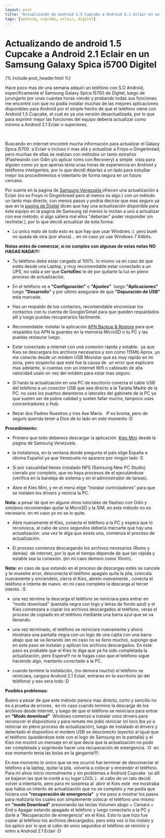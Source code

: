 ```yaml
---
layout: post
title: "Actualizando de android 1.5 Cupcake a Android 2.1 Eclair en un Samsung Galaxy Spica i5700 Digitel"
tags: [android, cupcake, eclair, digitel]
---
```


# Actualizando de android 1.5 Cupcake a Android 2.1 Eclair en un Samsung Galaxy Spica i5700 Digitel

{% include post_header.html %}

Hace poco mas de una semana adquirí un teléfono con S.O Android, específicamente el Samsung Galaxy Spica I5700 de Digitel, luego de jurungarlo por unas cuantas horas viendo y probando todas sus funciones me encontré con que no podía instalar muchas de las mejores aplicaciones disponibles para Android por el simple hecho de que el teléfono viene con Android 1.5 Cupcake, el cual es ya una versión desactualizada, por lo que para exprimir mejor las funciones del equipo debería actualizar como mínimo a Android 2.1 Eclair o superiores.

<a href="http://imgur.com/rHHwV"><img src="http://i.imgur.com/rHHwV.jpg" title="Hosted by imgur.com" alt="" /></a>
<a href="http://imgur.com/3zjoa"><img src="http://i.imgur.com/3zjoa.jpg" title="Hosted by imgur.com" alt="" /></a>
<a href="http://imgur.com/KHhzg"><img src="http://i.imgur.com/KHhzg.jpg" title="Hosted by imgur.com" alt="" /></a>


Buscando en internet encontré mucha información para actualizar el Galaxy Spica i5700  a Eclair o incluso ir mas allá y actualizar a Froyo o Gingerbread, pero muchas de ellas se realizan con métodos un tanto extraños (Flasheando con Odin y/o aplicar roms con Recovery) a simple  vista para alguien como yo que apenas tenia unas horas de experiencia en Android y teléfonos inteligentes, por lo que decidí dejarlas a un lado para estudiar mejor los procedimientos e intentarlo de forma segura en un futuro cercano.

Por suerte en la pagina de <a href="http://www.samsung.com/ve/">Samsung Venezuela </a> ofrecen una actualización a Eclair (no es Froyo ni Gingerbread pero al menos es algo.) con un método un tanto mas directo, con menos pasos y podría decirse que mas seguro ya
que en la <a href="http://www.digitel.com.ve//Secciones/Persona_Detalle.aspx?level=18&Seccion=92&Menu=A5&Control=pla_equ_03.ascx&Equ_id=623">pagina de Digitel</a> dicen que hay una actualización disponible para este equipo en la pagina de Samsung (al menos lo incitan a uno a actualizar con ese método, si algo saliera mal ellos "deberían" poder responder sin rechistar.), por lo que decidí actualizar de esta forma:

* Lo unico malo de todo esto es que hay que usar Windows :(  pero bueh no queda de otra (por ahora)... en mi caso yo use Windows 7 64bits.

**Notas antes de comenzar, si no cumples con algunas de estas notas NO HAGAS NADA!!!:**

* Tu teléfono debe estar cargado al 100%. lo mismo va en caso de que estés desde una Laptop, y muy recomendable estar conectado a un UPS, no valla a ser que <strong>CortoElec</strong> le de por quitarte la luz en pleno proceso de actualización.

* En el teléfono ve a <strong>"Configuración"</strong> o <strong>"Ajustes"</strong>  luego <strong>"Aplicaciones"</strong>  luego <strong>"Desarrollo"</strong> y por ultimo asegurare de que <strong>"Depuración de USB"</strong> esta marcada.

* Has un respaldo de tus contactos, recomendable sincronizar los contactos con tu cuenta de Google/Gmail para que queden respaldados allí y luego puedas recuperarlos fácilmente.

* Recomendable: instalar la aplicación <a href="https://market.android.com/details?id=com.riteshsahu.APNBackupRestore&amp;feature=search_result">APN Backup &amp; Restore</a> para que respaldes tus APN la guardes en la memoria MicroSD o tu PC y las puedas restaurar luego.

* Estar conectado a internet con una conexión rápida y estable.  ya que Kies se descargara los archivos necesarios y son como 115Mb Aprox. yo me conecte desde un módem USB Movistar que es muy rápido en mi zona, pero sospecho que este fue la causa de  un error que explicare mas adelante, si cuentas con un internet Wifi o cableado de alta velocidad usalo en vez del módem para estar mas seguro.

* Si harás la actualización en una PC de escritorio conecta el cable USB del teléfono a un conector USB que sea directo a la Tarjeta Madre de la PC. no uses los puertos delanteros o laterales del gabinete de la PC ya que suelen ser de pobre calidad y suelen fallar mucho, tampoco uses concentradores o Hub.

* Rezar dos Padres Nuestros y tres Ave Maria.  :P es broma, pero de seguro querrás tener a Dios de tu lado en este momento :D

**Procedimiento:**

- Primero que todo debemos descargar la aplicación  <a href="http://org.downloadcenter.samsung.com/downloadfile/ContentsFile.aspx?CDSite=UNI_VE&amp;CttFileID=4050765&amp;CDCttType=SW&amp;ModelType=N&amp;ModelName=GT-I5700L&amp;VPath=SW/201107/20110727165853433/Kiesmini_1.0.0.11074_2.exe">Kies Mini</a> desde la pagina de Samsung Venezuela.

- la instalamos, en la ventana donde pregunta el país elige España e idioma Español ya que Venezuela no aparece por ningún lado :S

- Si por casualidad tienes instalado NPS (Samsung New PC Studio) cierralo por completo, que no haya procesos de el ejecutándose (verifica en la bandeja de sistema y en el administrador de tareas).

- Abre el Kies Mini, y en el menú elige "Instalar controladores" para que se instalen los drivers y reinicia la PC.

**Nota:** a pesar de que en alguno otros tutoriales de flasheo con Odin y similares recomiendan quitar la MicroSD y la SIM, en este método no es necesario. en mi caso yo no se lo quite.

- Abre nuevamente el Kies, conecta el teléfono a la PC y espera que lo reconozca, al cabo de unos segundos debería marcarte que hay una actualización. una vez te diga que existe una, comienza el proceso de actualización.

* El proceso comienza descargando los archivos necesarios (Roms y demás)  de internet, por lo que el tiempo depende de que tan rápida y estable sea tu conexión. (en mi caso demoro como 10min).

**Nota:** en caso de que estando en el proceso de descargas estés se cancele y te muestre error, desconecta el teléfono apagalo quita la pila, colocala nuevamente y enciendelo, cierra el Kies, abrelo nuevamente , conecta el teléfono e intenta de nuevo. en mi caso completo la descarga al tercer intento. :S

* una vez termine la descarga el teléfono se reiniciara para entrar en "modo download" (pantalla negra con logo y letras de fondo azul) y el Kies comenzara a copiar los archivos descargados al teléfono, veras el proceso de copiado en el teléfono mediante una barra azul que se va llenando.

* una vez terminado, el teléfono se reiniciara nuevamente y ahora mostrara una pantalla negra con un logo de una cajita con una barra abajo que se va llenando (en mi caso no se lleno mucho), supongo que en este paso se instalan y aplican los archivos descargados. En este paso es probable que el Kies te diga que ya ha sido completada la actualización, pero Espera!!! no le hagas caso que el teléfono sigue haciendo algo, mantenlo conectado a la PC.

* cuando termine la instalación, (no demora mucho) el teléfono se reiniciara, cargara Android 2.1 Eclair, entraras en tu escritorio (el del teléfono) y eso sera todo :D


**Posibles problemas:**

Bueno a pesar de que este método parece mas directo, corto y sencillo no es a prueba de errores.  en mi caso cuando termino la descarga de los archivos desde internet, y luego de que el teléfono se reiniciara para entrar en <strong>"Modo download"</strong>  Windows comenzó a instalar unos drivers para reconocer el dispositivos y para remate me pidió reiniciar (ni loco iba yo a reiniciar en pleno proceso de actualización), luego de instalado el drivers y detectado el dispositivo el modem USB se desconecto (eyecto) al igual que el teléfono (quedándose este con el logo de Samsung en la pantalla) y el Kies me mostró un mensaje en el que decía que la actualización no podo ser completada y sugiriendo hacer una recuperación de emergencia. :O  en ese momento tenia las bolas en la garganta!!!!.

En ese momento lo único que se me ocurrió fue terminar de desconectar el teléfono a la laptop, quitar la pila, volverla a colocar y encender el teléfono. Para mi alivio inicio normalmente y sin problemas a Android Cupcake  (si allí se bajaron las que te conté a su lugar LOOL ).  al cabo de un rato decidí volver a intentarlo, pero para mi sorpresa al  abrir el Kies este  me mostraba que había un intento de actualización que no se completo y me pedía que hiciera una <strong>"recuperación de emergencia"</strong>  y me paso a mostrar los pasos para realizarla los cuales son simplemente colocar el teléfono uno mismo en <strong>"modo Download"</strong> presionando las teclas Volumen abajo + Camara + End o Apagar estando apagado el teléfono y luego conectarlo a la PC y darle a "Recuperación de emergencia" en el Kies. Esto lo que hizo fue copiar al teléfono los archivos descargados, pero esta vez si los instalo y los aplico por lo que al cabo de unos segundos el teléfono se reinicio y entro a Android 2.1 Eclair :D
